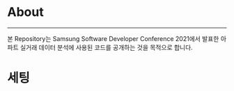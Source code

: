 # About
---
본 Repository는 Samsung Software Developer Conference 2021에서 발표한 아파트 실거래 데이터 분석에 사용된 코드를 공개하는 것을 목적으로 합니다.
  
# 세팅
